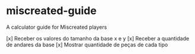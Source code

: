 # miscreated-guide
A calculator guide for Miscreated players

[x] Receber os valores do tamanho da base x e y
[x] Receber a quantidade de andares da base
[x] Mostrar quantidade de peças de cada tipo
